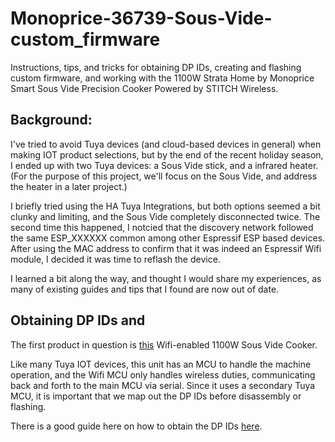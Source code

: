 # Monoprice-36739-Sous-Vide-custom_firmware
Instructions, tips, and tricks for obtaining DP IDs, creating and flashing custom firmware, and working with the 1100W Strata Home by Monoprice Smart Sous Vide Precision Cooker Powered by STITCH Wireless.

## Background:
I've tried to avoid Tuya devices (and cloud-based devices in general) when making IOT product selections, but by the end of the recent holiday season, I ended up with two Tuya devices: a Sous Vide stick, and a infrared heater. (For the purpose of this project, we'll focus on the Sous Vide, and address the heater in a later project.)

I briefly tried using the HA Tuya Integrations, but both options seemed a bit clunky and limiting, and the Sous Vide completely disconnected twice. The second time this happened, I notcied that the discovery network followed the same ESP_XXXXXX common among other Espressif ESP based devices. After using the MAC address to confirm that it was indeed an Espressif Wifi module, I decided it was time to reflash the device.

I learned a bit along the way, and thought I would share my experiences, as many of existing guides and tips that I found are now out of date.

## Obtaining DP IDs and 
The first product in question is [this](https://www.monoprice.com/product?p_id=36739) Wifi-enabled 1100W Sous Vide Cooker.

Like many Tuya IOT devices, this unit has an MCU to handle the machine operation, and the Wifi MCU only handles wireless duties, communicating back and forth to the main MCU via serial. Since it uses a secondary Tuya MCU, it is important that we map out the DP IDs before disassembly or flashing.

There is a good guide here on how to obtain the DP IDs [here](https://www.zigbee2mqtt.io/advanced/support-new-devices/03_find_tuya_data_points.html).
